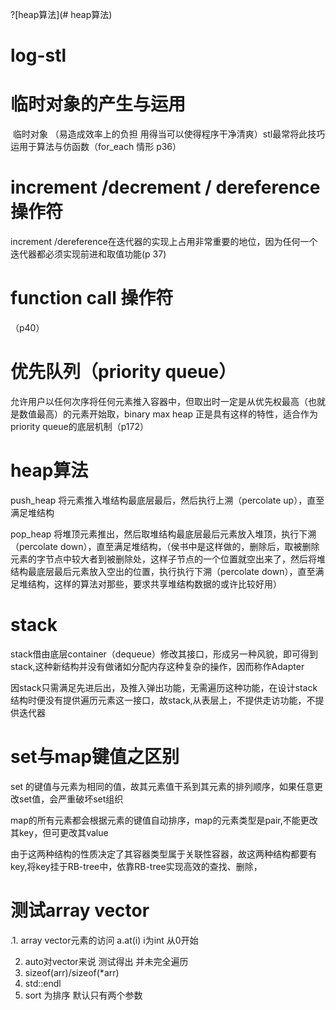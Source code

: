 ?[heap算法](# heap算法)
# log-stl
# 临时对象的产生与运用

​    临时对象 （易造成效率上的负担   用得当可以使得程序干净清爽）stl最常将此技巧运用于算法与仿函数（for_each 情形   p36）

# increment /decrement / dereference 操作符

 increment /dereference在迭代器的实现上占用非常重要的地位，因为任何一个迭代器都必须实现前进和取值功能(p 37)

# function call 操作符

（p40）

# 优先队列（priority queue）

允许用户以任何次序将任何元素推入容器中，但取出时一定是从优先权最高（也就是数值最高）的元素开始取，binary  max heap 正是具有这样的特性，适合作为priority queue的底层机制（p172）

# heap算法

push_heap  将元素推入堆结构最底层最后，然后执行上溯（percolate up），直至满足堆结构

pop_heap   将堆顶元素推出，然后取堆结构最底层最后元素放入堆顶，执行下溯（percolate down），直至满足堆结构，（侯书中是这样做的，删除后，取被删除元素的字节点中较大者到被删除处，这样子节点的一个位置就空出来了，然后将堆结构最底层最后元素放入空出的位置，执行执行下溯（percolate down），直至满足堆结构，这样的算法对那些，要求共享堆结构数据的或许比较好用）

# stack

stack借由底层container（dequeue）修改其接口，形成另一种风貌，即可得到stack,这种新结构并没有做诸如分配内存这种复杂的操作，因而称作Adapter

因stack只需满足先进后出，及推入弹出功能，无需遍历这种功能，在设计stack结构时便没有提供遍历元素这一接口，故stack,从表层上，不提供走访功能，不提供迭代器	

# set与map键值之区别

set  的键值与元素为相同的值，故其元素值干系到其元素的排列顺序，如果任意更改set值，会严重破坏set组织

map的所有元素都会根据元素的键值自动排序，map的元素类型是pair,不能更改其key，但可更改其value

由于这两种结构的性质决定了其容器类型属于关联性容器，故这两种结构都要有key,将key挂于RB-tree中，依靠RB-tree实现高效的查找、删除， 



# 测试array vector

.1.  array vector元素的访问 a.at(i)  i为int   从0开始

2.  auto对vector来说 测试得出 并未完全遍历
3. sizeof(arr)/sizeof(*arr)
4. std::endl 
5. sort 为排序  默认只有两个参数





